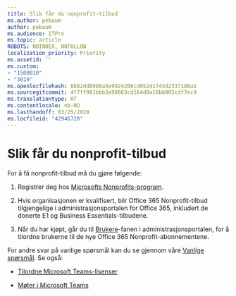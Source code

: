 ```yaml
---
title: Slik får du nonprofit-tilbud
ms.author: pebaum
author: pebaum
ms.audience: ITPro
ms.topic: article
ROBOTS: NOINDEX, NOFOLLOW
localization_priority: Priority
ms.assetid: ''
ms.custom:
- "1500010"
- "3819"
ms.openlocfilehash: 8b82dd8900a5e9824206cd05241743d2337108a1
ms.sourcegitcommit: 4f7ff981bbb3a98663cd164d0a10bb082cdf7ec9
ms.translationtype: HT
ms.contentlocale: nb-NO
ms.lasthandoff: 03/25/2020
ms.locfileid: "42946728"
---
```

# <a name="how-to-get-nonprofit-offers"></a>Slik får du nonprofit-tilbud

For å få nonprofit-tilbud må du gjøre følgende:

1. Registrer deg hos [Microsofts Nonprofits-program](https://go.microsoft.com/fwlink/p/?linkid=2008962).

2. Hvis organisasjonen er kvalifisert, blir Office 365 Nonprofit-tilbud tilgjengelige i administrasjonsportalen for Office 365, inkludert de donerte E1 og Business Essentials-tilbudene.

3. Når du har kjøpt, går du til [Brukere](https://admin.microsoft.com/Adminportal/Home#/users)-fanen i administrasjonsportalen, for å tilordne brukerne til de nye Office 365 Nonprofit-abonnementene.

For andre svar på vanlige spørsmål kan du se gjennom våre [Vanlige spørsmål](https://www.microsoft.com/microsoft-365/nonprofit/office-365-nonprofit#coreui-heading-67lnrlz). Se også:

- [Tilordne Microsoft Teams-lisenser](https://docs.microsoft.com/MicrosoftTeams/assign-teams-licenses)

- [Møter i Microsoft Teams](https://docs.microsoft.com/MicrosoftTeams/tutorial-meetings-in-teams)